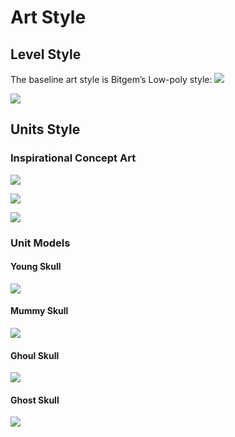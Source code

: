 # Art Style

## Level Style

The baseline art style is Bitgem’s Low-poly style:
![](demo_pixel_dungeon_02_assembly_by_bitgem-d6hcvo4.jpg)

![](01_by_bitgem-d67b1yo.jpg)

## Units Style

### Inspirational Concept Art

![](lk_floaty_skull_by_tommartinart-d67q4ti.jpg)

![](skull_king_by_s__f-d3e0th4.png)

![](stock-vector-skull-king-crown-design-element-82443322.jpg)

### Unit Models

#### Young Skull

![](micro_skeleton_01_1024x1024.png)

#### Mummy Skull

![](micro_mummy_01_1024x1024.png)

#### Ghoul Skull

![](micro_zombie_01_1024x1024.png)

#### Ghost Skull

![](micro_ghost_01_1024x1024.png)